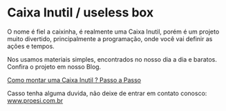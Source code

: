 # Caixa Inutil / useless box

O nome é fiel a caixinha, é realmente uma Caixa Inutil, porém é um projeto muito divertido, principalmente a programação, onde você vai definir as ações e tempos.

Nos usamos materiais simples, encontrados no nosso dia a dia e baratos.
Confira o projeto em nosso Blog.

<a href="https://proesi.blog.br/2020/06/08/tutorial-para-montagem-de-caixa-inutil-useless-box/" target="_blank">Como montar uma Caixa Inutil ? Passo a Passo</a>

Casso tenha alguma duvida, não deixe de entrar em contato conosco:
<a href="https://proesi.com.br/" target="_blank">www.proesi.com.br</a>

